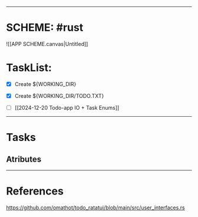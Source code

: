 
---
# SCHEME: #rust 

![[APP SCHEME.canvas|Untitled]]
# **TaskList:** 

- [x] Create ${WORKING_DIR} 
- [x] Create ${WORKING_DIR/TODO.TXT}
- [ ]  [[2024-12-20 Todo-app IO + Task Enums]]


----
# Tasks

## Atributes



---
# References

https://github.com/omathot/todo_ratatui/blob/main/src/user_interfaces.rs






